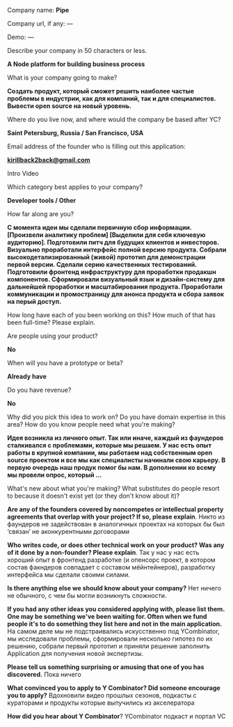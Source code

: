 Company name: **Pipe**

Company url, if any: —

Demo: —

Describe your company in 50 characters or less.

**A Node platform for building business process**

What is your company going to make?

**Создать продукт, который сможет решить наиболее частые проблемы в индустрии, как для компаний, так и для специалистов. Вывести open source на новый уровень.**

Where do you live now, and where would the company be based after YC?

**Saint Petersburg, Russia / San Francisco, USA**

Email address of the founder who is filling out this application:

**kirillback2back@gmail.com**

Intro Video

Which category best applies to your company?

**Developer tools / Other**

How far along are you?

**С момента идеи мы сделали первичную сбор информации. [Произвели аналитику проблем] [Выделили для себя ключевую аудиторию]. Подготовили питч для будущих клиентов и инвесторов. Визуально проработали интерфейс полной версию продукта. Собрали высокодетализированный (живой) прототип для демонстрации первой версии. Сделали серию качественных тестирований. Подготовили фронтенд инфраструктуру для проработки продакшн компонентов. Сформировали визуальный язык и дизайн-систему для дальнейшей проработки и масштабирования продукта. Проработали коммуникации и промостраницу для анонса продукта и сбора заявок на перый доступ.**

How long have each of you been working on this? How much of that has been full-time? Please explain.

Are people using your product?

**No**

When will you have a prototype or beta?

**Already have**

Do you have revenue?

**No**

Why did you pick this idea to work on? Do you have domain expertise in this area? How do you know people need what you're making?

**Идея возникла из личного опыт. Так или иначе, каждый из фаундеров сталкивался с проблемами, которые мы решаем. У нас есть опыт работы в крупной компании, мы работаем над собственным open source проектом и все мы как специалисты начинали свою карьеру. В первую очередь наш продук помог бы нам. В дополнении ко всему мы провели опрос, который ...**

What's new about what you're making? What substitutes do people resort to because it doesn't exist yet (or they don't know about it)?



**Are any of the founders covered by noncompetes or intellectual property agreements that overlap with your project? If so, please explain**.
Никто из фаундеров не задействован в аналогичных проектах на которых бы был ‘связан’ не aконкурентными договорами


**Who writes code, or does other technical work on your product? Was any of it done by a non-founder? Please explain**. 
Так у нас у нас есть хороший опыт в фронтенд разработке (и опенсорс проект, в котором состав факндеров совпадает с составом мёйнтейнеров), разработку интерфейса мы сделали своими силами.

**Is there anything else we should know about your company?**
Нет ничего не обычного, с чем бы могли возникнуть сложности.

**If you had any other ideas you considered applying with, please list them. One may be something we've been waiting for. Often when we fund people it's to do something they list here and not in the main application.**
На самом деле мы не подстраивались искусственно под YCombinator, мы исследовали проблемы, сформировали несколько гипотез по их решению, собрали первый прототип и приняли решение заполнить Application для получения новой экспертизы.

**Please tell us something surprising or amusing that one of you has discovered.**
Пока ничего

**What convinced you to apply to Y Combinator? Did someone encourage you to apply?**
Вдохновили видео прошлых сезонов, подкасты с кураторами и продукты которые выпучились из акселератора


**How did you hear about Y Combinator**? 
YCombinator подкаст и портал VC
